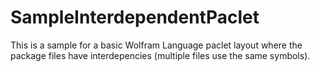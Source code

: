 # SampleInterdependentPaclet

This is a sample for a basic Wolfram Language paclet layout where the package files have interdepencies (multiple files use the same symbols).

